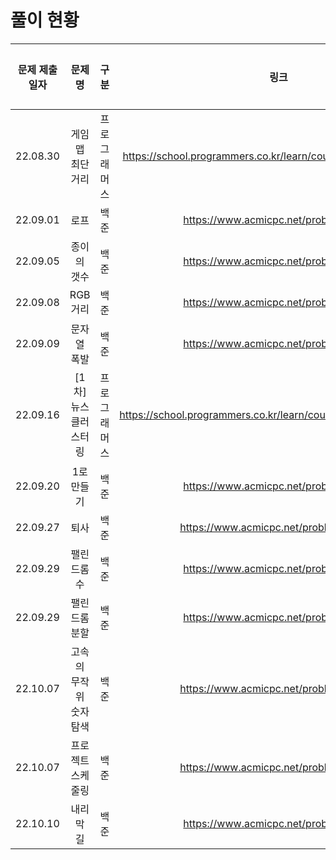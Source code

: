 # 풀이 현황
| 문제 제출 일자 | 문제 명 | 구분 | 링크 | 풀이 여부| 푼 날짜 |
|:---:|:---:|:---:|:---:|:---:|:---:|
|22.08.30|게임 맵 최단거리|프로그래머스|https://school.programmers.co.kr/learn/courses/30/lessons/1844| ✅ |22.09.01|
|22.09.01|로프|백준|https://www.acmicpc.net/problem/2217| ✅ |22.09.05|
|22.09.05|종이의 갯수|백준|https://www.acmicpc.net/problem/1780| ✅ |22.09.08|
|22.09.08|RGB 거리|백준|https://www.acmicpc.net/problem/1149| ✅ |22.09.14|
|22.09.09|문자열 폭발|백준|https://www.acmicpc.net/problem/9935| ❌ |-|
|22.09.16|[1차] 뉴스 클러스터링|프로그래머스|https://school.programmers.co.kr/learn/courses/30/lessons/17677| ✅ |22.09.19|
|22.09.20|1로 만들기|백준|https://www.acmicpc.net/problem/1463| ✅ |22.09.21|
|22.09.27|퇴사|백준|https://www.acmicpc.net/problem/14501| ✅ |22.09.30|
|22.09.29|팰린드롬수|백준|https://www.acmicpc.net/problem/1259| ✅ |22.10.05|
|22.09.29|팰린드롬 분할|백준|https://www.acmicpc.net/problem/1509| ❌ |-|
|22.10.07|고속의 무작위 숫자 탐색|백준|https://www.acmicpc.net/problem/25689| ✅ |22.10.11|
|22.10.07|프로젝트 스케줄링|백준|https://www.acmicpc.net/problem/14907|||
|22.10.10|내리막 길|백준|https://www.acmicpc.net/problem/1520|||